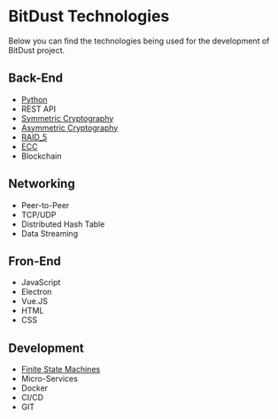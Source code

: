 # BitDust Technologies

Below you can find the technologies being used for the development of BitDust project.


## Back-End

* [Python](https://en.wikipedia.org/wiki/Python_(programming_language))
* REST API
* [Symmetric Cryptography](https://en.wikipedia.org/wiki/Symmetric-key_algorithm)
* [Asymmetric Cryptography](https://en.wikipedia.org/wiki/Public-key_cryptography)
* [RAID_5](https://en.wikipedia.org/wiki/Standard_RAID_levels#RAID_5)
* [ECC](https://en.wikipedia.org/wiki/Error_correction_code)
* Blockchain


## Networking

* Peer-to-Peer
* TCP/UDP
* Distributed Hash Table
* Data Streaming


## Fron-End

* JavaScript
* Electron
* Vue.JS
* HTML
* CSS


## Development

* [Finite State Machines](https://github.com/vesellov/visio2python/blob/master/README.md)
* Micro-Services
* Docker
* CI/CD
* GIT


<div class=fbcomments markdown="1">
</div>
